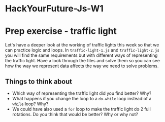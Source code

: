 # HackYourFuture-Js-W1


# Prep exercise - traffic light

Let's have a deeper look at the working of traffic lights this week so that we can practice logic and loops. In `traffic-light-1.js` and `traffic-light-2.js` you will find the same requirements but with different ways of representing the traffic light. Have a look through the files and solve them so you can see how the way we represent data affects the way we need to solve problems.

## Things to think about

- Which way of representing the traffic light did you find better? Why?
- What happens if you change the loop to a `do-while` loop instead of a `while` loop? Why?
- We could have also used a `for` loop to make the traffic light do 2 full rotations. Do you think that would be better? Why or why not?